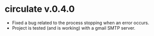 # circulate v.0.4.0

* Fixed a bug related to the process stopping when an error occurs.
* Project is tested (and is working) with a gmail SMTP server.
